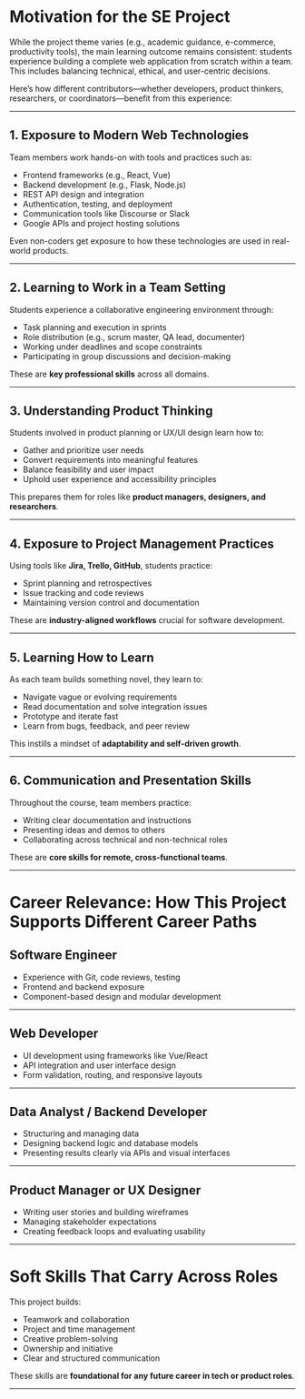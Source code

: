 # Motivation for the SE Project

While the project theme varies (e.g., academic guidance, e-commerce, productivity tools), the main learning outcome remains consistent: students experience building a complete web application from scratch within a team. This includes balancing technical, ethical, and user-centric decisions.

Here’s how different contributors—whether developers, product thinkers, researchers, or coordinators—benefit from this experience:

---

## 1. Exposure to Modern Web Technologies

Team members work hands-on with tools and practices such as:

- Frontend frameworks (e.g., React, Vue)
- Backend development (e.g., Flask, Node.js)
- REST API design and integration
- Authentication, testing, and deployment
- Communication tools like Discourse or Slack
- Google APIs and project hosting solutions

Even non-coders get exposure to how these technologies are used in real-world products.

---

## 2. Learning to Work in a Team Setting

Students experience a collaborative engineering environment through:

- Task planning and execution in sprints
- Role distribution (e.g., scrum master, QA lead, documenter)
- Working under deadlines and scope constraints
- Participating in group discussions and decision-making

These are **key professional skills** across all domains.

---

## 3. Understanding Product Thinking

Students involved in product planning or UX/UI design learn how to:

- Gather and prioritize user needs
- Convert requirements into meaningful features
- Balance feasibility and user impact
- Uphold user experience and accessibility principles

This prepares them for roles like **product managers, designers, and researchers**.

---

## 4. Exposure to Project Management Practices

Using tools like **Jira, Trello, GitHub**, students practice:

- Sprint planning and retrospectives
- Issue tracking and code reviews
- Maintaining version control and documentation

These are **industry-aligned workflows** crucial for software development.

---

## 5. Learning How to Learn

As each team builds something novel, they learn to:

- Navigate vague or evolving requirements
- Read documentation and solve integration issues
- Prototype and iterate fast
- Learn from bugs, feedback, and peer review

This instills a mindset of **adaptability and self-driven growth**.

---

## 6. Communication and Presentation Skills

Throughout the course, team members practice:

- Writing clear documentation and instructions
- Presenting ideas and demos to others
- Collaborating across technical and non-technical roles

These are **core skills for remote, cross-functional teams**.

---

# Career Relevance: How This Project Supports Different Career Paths

## Software Engineer

- Experience with Git, code reviews, testing
- Frontend and backend exposure
- Component-based design and modular development

---

## Web Developer

- UI development using frameworks like Vue/React
- API integration and user interface design
- Form validation, routing, and responsive layouts

---

## Data Analyst / Backend Developer

- Structuring and managing data
- Designing backend logic and database models
- Presenting results clearly via APIs and visual interfaces

---

## Product Manager or UX Designer

- Writing user stories and building wireframes
- Managing stakeholder expectations
- Creating feedback loops and evaluating usability

---

# Soft Skills That Carry Across Roles

This project builds:

- Teamwork and collaboration  
- Project and time management  
- Creative problem-solving  
- Ownership and initiative  
- Clear and structured communication  

These skills are **foundational for any future career in tech or product roles**.

---
